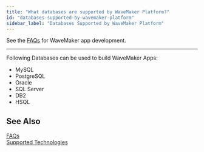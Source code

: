 ```yaml
---
title: "What databases are supported by WaveMaker Platform?"
id: "databases-supported-by-wavemaker-platform"
sidebar_label: "Databases Supported by WaveMaker Platform"
---
```

See the [FAQs](/learn/app-development/wavemaker-app-development-faqs) for WaveMaker app development.      

---
Following Databases can be used to build WaveMaker Apps:

- MySQL
- PostgreSQL
- Oracle
- SQL Server
- DB2
- HSQL

## See Also
[FAQs](/learn/app-development/wavemaker-app-development-faqs)  
[Supported Technologies](/learn/app-development/wavemaker-overview/supported-technologies/)


